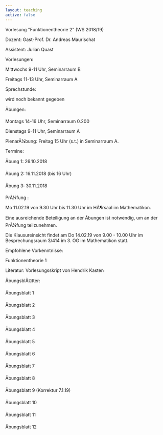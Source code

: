 ```yaml
---
layout: teaching
active: false
---
```

Vorlesung "Funktionentheorie 2" (WS 2018/19)

Dozent: Gast-Prof. Dr. Andreas Maurischat

Assistent: Julian Quast

Vorlesungen:

Mittwochs 9-11 Uhr, Seminarraum B

Freitags 11-13 Uhr, Seminarraum A

Sprechstunde:

wird noch bekannt gegeben

Ãbungen:

Montags 14-16 Uhr, Seminarraum 0.200

Dienstags 9-11 Uhr, Seminarraum A

PlenarÃ¼bung: Freitag 15 Uhr (s.t.) in Seminarraum A.

Termine:

Ãbung 1: 26.10.2018

Ãbung 2: 16.11.2018 (bis 16 Uhr)

Ãbung 3: 30.11.2018

PrÃ¼fung :

Mo 11.02.19 von 9.30 Uhr bis 11.30 Uhr im HÃ¶rsaal im Mathematikon.

Eine ausreichende Beteiligung an der  Ãbungen ist notwendig, um an der PrÃ¼fung teilzunehmen.

Die Klausureinsicht findet am Do 14.02.19 von 9.00 - 10.00 Uhr im Besprechungsraum 3/414 im 3. OG im Mathematikon statt.

Empfohlene Vorkenntnisse:

Funktionentheorie 1

Literatur: Vorlesungsskript von Hendrik Kasten

ÃbungsblÃ¤tter:

Ãbungsblatt 1

Ãbungsblatt 2

Ãbungsblatt 3

Ãbungsblatt 4

Ãbungsblatt 5

Ãbungsblatt 6

Ãbungsblatt 7

Ãbungsblatt 8

Ãbungsblatt 9 (Korrektur 7.1.19)

Ãbungsblatt 10

Ãbungsblatt 11

Ãbungsblatt 12
